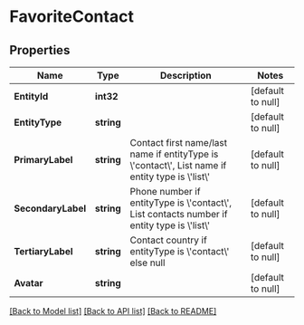 # FavoriteContact

## Properties
Name | Type | Description | Notes
------------ | ------------- | ------------- | -------------
**EntityId** | **int32** |  | [default to null]
**EntityType** | **string** |  | [default to null]
**PrimaryLabel** | **string** | Contact first name/last name if entityType is \\&#39;contact\\&#39;, List name if entity type is \\&#39;list\\&#39; | [default to null]
**SecondaryLabel** | **string** | Phone number if entityType is \\&#39;contact\\&#39;, List contacts number if entity type is \\&#39;list\\&#39; | [default to null]
**TertiaryLabel** | **string** | Contact country if entityType is \\&#39;contact\\&#39; else null | [default to null]
**Avatar** | **string** |  | [default to null]

[[Back to Model list]](../README.md#documentation-for-models) [[Back to API list]](../README.md#documentation-for-api-endpoints) [[Back to README]](../README.md)


